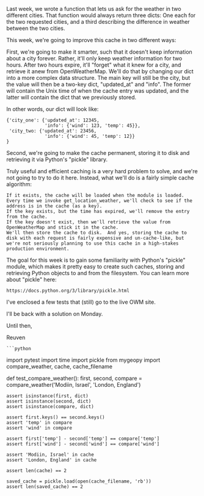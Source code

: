 Last week, we wrote a function that lets us ask for the weather in two different cities. That function would always return three dicts: One each for the two requested cities, and a third describing the difference in weather between the two cities.

This week, we're going to improve this cache in two different ways:

First, we're going to make it smarter, such that it doesn't keep information about a city forever. Rather, it'll only keep weather information for two hours. After two hours expire, it'll "forget" what it knew for a city, and retrieve it anew from OpenWeatherMap. We'll do that by changing our dict into a more complex data structure. The main key will still be the city, but the value will then be a two-key dict, "updated_at" and "info". The former will contain the Unix time of when the cache entry was updated, and the latter will contain the dict that we previously stored.

In other words, our dict will look like:

    {'city_one': {'updated_at': 12345,
                  'info': {'wind': 123, 'temp': 45}},
     'city_two: {'updated_at': 23456,
                  'info': {'wind': 45, 'temp': 12}}
    }

Second, we're going to make the cache permanent, storing it to disk and retrieving it via Python's "pickle" library.

Truly useful and efficient caching is a very hard problem to solve, and we're not going to try to do it here. Instead, what we'll do is a fairly simple cache algorithm:

    If it exists, the cache will be loaded when the module is loaded.
    Every time we invoke get_location_weather, we'll check to see if the address is in the cache (as a key).
    If the key exists, but the time has expired, we'll remove the entry from the cache.
    If the key doesn't exist, then we'll retrieve the value from OpenWeatherMap and stick it in the cache.
    We'll then store the cache to disk.  And yes, storing the cache to disk with each request is fairly expensive and un-cache-like, but we're not seriously planning to use this cache in a high-stakes production environment.

The goal for this week is to gain some familiarity with Python's "pickle" module, which makes it pretty easy to create such caches, storing and retrieving Python objects to and from the filesystem. You can learn more about "pickle" here:

    https://docs.python.org/3/library/pickle.html

I've enclosed a few tests that (still) go to the live OWM site.

I'll be back with a solution on Monday.

Until then,

Reuven

    ```python

import pytest
import time
import pickle
from mygeopy import compare_weather, cache, cache_filename

def test_compare_weather():
first, second, compare = compare_weather('Modiin, Israel',
'London, England')

    assert isinstance(first, dict)
    assert isinstance(second, dict)
    assert isinstance(compare, dict)

    assert first.keys() == second.keys()
    assert 'temp' in compare
    assert 'wind' in compare

    assert first['temp'] - second['temp'] == compare['temp']
    assert first['wind'] - second['wind'] == compare['wind']

    assert 'Modiin, Israel' in cache
    assert 'London, England' in cache

    assert len(cache) == 2

    saved_cache = pickle.load(open(cache_filename, 'rb'))
    assert len(saved_cache) == 2
